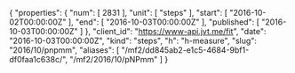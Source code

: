 {
  "properties": {
    "num": [
      2831
    ],
    "unit": [
      "steps"
    ],
    "start": [
      "2016-10-02T00:00:00Z"
    ],
    "end": [
      "2016-10-03T00:00:00Z"
    ],
    "published": [
      "2016-10-03T00:00:00Z"
    ]
  },
  "client_id": "https://www-api.jvt.me/fit",
  "date": "2016-10-03T00:00:00Z",
  "kind": "steps",
  "h": "h-measure",
  "slug": "2016/10/pnpmm",
  "aliases": [
    "/mf2/dd845ab2-e1c5-4684-9bf1-df0faa1c638c/",
    "/mf2/2016/10/pNPmm"
  ]
}
